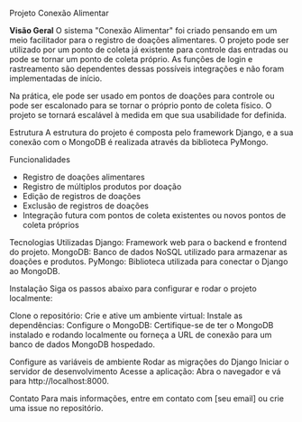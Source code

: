 Projeto Conexão Alimentar

**Visão Geral**
O sistema "Conexão Alimentar" foi criado pensando em um meio facilitador para o registro de doações alimentares. O projeto pode ser utilizado por um ponto de coleta já existente para controle das entradas ou pode se tornar um ponto de coleta próprio. As funções de login e rastreamento são dependentes dessas possíveis integrações e não foram implementadas de início.

Na prática, ele pode ser usado em pontos de doações para controle ou pode ser escalonado para se tornar o próprio ponto de coleta físico. O projeto se tornará escalável à medida em que sua usabilidade for definida.

Estrutura
A estrutura do projeto é composta pelo framework Django, e a sua conexão com o MongoDB é realizada através da biblioteca PyMongo.


Funcionalidades
  - Registro de doações alimentares
  - Registro de múltiplos produtos por doação
  - Edição de registros de doações
  - Exclusão de registros de doações
  - Integração futura com pontos de coleta existentes ou novos pontos de coleta próprios


Tecnologias Utilizadas
Django: Framework web para o backend e frontend do projeto.
MongoDB: Banco de dados NoSQL utilizado para armazenar as doações e produtos.
PyMongo: Biblioteca utilizada para conectar o Django ao MongoDB.


Instalação
Siga os passos abaixo para configurar e rodar o projeto localmente:

  Clone o repositório:
  Crie e ative um ambiente virtual:
  Instale as dependências:
  Configure o MongoDB:
Certifique-se de ter o MongoDB instalado e rodando localmente ou forneça a URL de conexão para um banco de dados MongoDB hospedado.

  Configure as variáveis de ambiente
  Rodar as migrações do Django
  Iniciar o servidor de desenvolvimento
  Acesse a aplicação: Abra o navegador e vá para http://localhost:8000.


Contato
Para mais informações, entre em contato com [seu email] ou crie uma issue no repositório.
